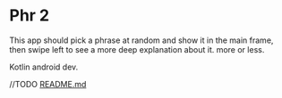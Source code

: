 # Phr 2

This app should pick a phrase at random and show it in the main frame, then swipe left to see a more deep explanation about it. more or less.

Kotlin android dev.

//TODO [README.md](https://guides.github.com/features/mastering-markdown/)